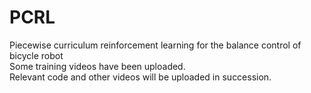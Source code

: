 # PCRL
Piecewise curriculum reinforcement learning for the balance control of bicycle robot  
Some training videos have been uploaded.  
Relevant code and other videos will be uploaded in succession.   
